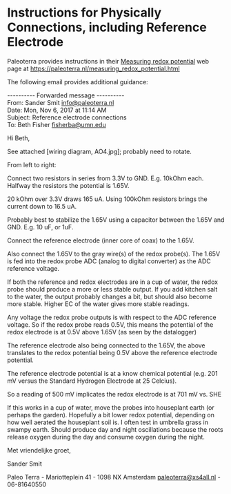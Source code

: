 # Instructions for Physically Connections, including Reference Electrode

Paleoterra provides instructions in their [Measuring redox potential](https://paleoterra.nl/measuring_redox_potential.html) web page at https://paleoterra.nl/measuring_redox_potential.html

The following email provides additional guidance:

---------- Forwarded message ----------  
From: Sander Smit <info@paleoterra.nl>  
Date: Mon, Nov 6, 2017 at 11:14 AM  
Subject: Reference electrode connections  
To: Beth Fisher <fisherba@umn.edu>  


Hi Beth,

See attached [wiring diagram, AO4.jpg]; probably need to rotate.

From left to right:

Connect two resistors in series from 3.3V to GND. E.g. 10kOhm each.
Halfway the resistors the potential is 1.65V.

20 kOhm over 3.3V draws 165 uA. Using 100kOhm resistors brings the
current down to 16.5 uA.

Probably best to stabilize the 1.65V using a capacitor between the
1.65V and GND. E.g. 10 uF, or 1uF.

Connect the reference electrode (inner core of coax) to the 1.65V.

Also connect the 1.65V to the gray wire(s) of the redox probe(s).
The 1.65V is fed into the redox probe ADC (analog to digital
converter) as the ADC reference voltage.

If both the reference and redox electrodes are in a cup of water, the
redox probe should produce a more or less stable output. If you add
kitchen salt to the water, the output probably changes a bit, but
should also become more stable. Higher EC of the water gives more
stable readings.

Any voltage the redox probe outputs is with respect to the ADC
reference voltage. So if the redox probe reads 0.5V, this means the
potential of the redox electrode is at 0.5V above 1.65V (as seen by
the datalogger)

The reference electrode also being connected to the 1.65V, the above
translates to the redox potential being 0.5V above the reference
electrode potential.

The reference electrode potential is at a know chemical potential
(e.g. 201 mV versus the Standard Hydrogen Electrode at 25 Celcius).

So a reading of 500 mV implicates the redox electrode is at 701 mV
vs. SHE

If this works in a cup of water, move the probes into houseplant
earth (or perhaps the garden). Hopefully a bit lower redox potential,
depending on how well aerated the houseplant soil is. I often test in
umbrella grass in swampy earth. Should produce day and night
oscillations because the roots release oxygen during the day and
consume oxygen during the night.


Met vriendelijke groet,

Sander Smit

Paleo Terra - Mariotteplein 41 - 1098 NX Amsterdam
paleoterra@xs4all.nl - 06-81640550
